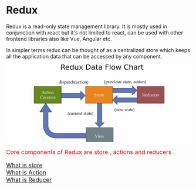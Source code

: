 # Redux
Redux is a read-only state management library. It is mostly used in conjunction with react but it's not limited to react, can be used with other frontend libraries also like Vue, Angular etc.

In simpler terms redux can be thought of as a centralized store which keeps all the application data that can be accessed by any component.

![Redux](redux)

<span style="color: red; font-size: 16px "> 
Core components of Redux are store , actions and reducers .<br/>

[What is store](redux)<br/>
[What is Action](./Actions.md)<br/>
[What is Reducer](./Reducers.md)<br/>
</span>

